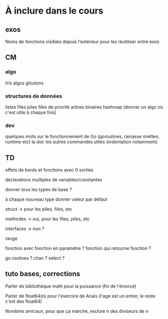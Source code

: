 # À inclure dans le cours

## exos
Noms de fonctions visibles depuis l'extérieur pour les réutiliser entre exos

## CM

### algo
tris
algos gloutons

### structures de données
listes
files
piles
files de priorité
arbres binaires
hashmap
(donner un algo où c'est utile à chaque fois)

### dev
quelques mots sur le fonctionnement de Go (goroutines, ramasse miettes, runtime etc)
la doc
les autres commandes utiles (indentation notamment)

## TD
effets de bords et fonctions avec 0 sorties

déclarations multiples de variables/constantes

donner tous les types de base ?

à chaque nouveau type donner valeur par défaut

struct -> pour les piles, files, etc

methodes -> oui, pour les files, piles, etc

interfaces -> non ?

range

fonction avec fonction en paramètre ?
fonction qui retourne fonction ?

go routines ?
chan ?
select ?

## tuto bases, corrections
Parler de bibliothèque math pour la puissance (fin de l'énoncé)

Parler de float64(n) pour l'exercice de Anaïs (l'age est un entier, le reste c'est des float64)

Nombres amicaux, pour que ça marche, exclure n des diviseurs de n
